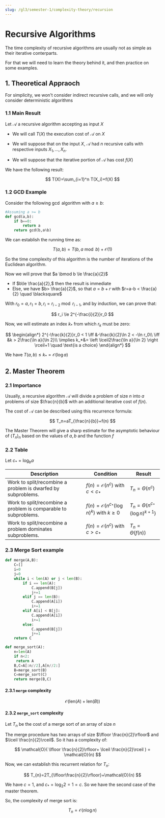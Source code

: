 ```yaml
---
slug: /gl3/semester-1/complexity-theory/recursion
---
```


# Recursive Algorithms

The time complexity of recursive algorithms are usually not as simple as their iterative conterparts.

For that we will need to learn the theory behind it, and then practice on some examples.

## 1. Theoretical Appraoch

For simplicity, we won't consider indirect recursive calls, and we will only consider deterministic algorithms

### 1.1 Main Result

Let $\mathcal{A}$ a recursive algorithm accepting as input $X$

- We will call $T(X)$ the execution cost of $\mathcal{A}$ on $X$

- We will suppose that on the input $X$, $\mathcal{A}$ had $n$ recursive calls with respective inputs $X_1,\dots,X_n.$
- We will suppose that the iterative portion of $\mathcal{A}$ has cost $f(X)$

We have the following result:

$$
T(X)=\sum_{i=1}^n T(X_i)+f(X)
$$

### 1.2 GCD Example

Consider the following $\gcd$ algorithm with $a\ge b$:

```python
#Assuming a >= b
def gcd(a,b):
    if b==0:
        return a
    return gcd(b,a%b)
```

We can establish the running time as:

$$
T(a,b)=T(b,a\bmod b)+\mathcal{O}(1)
$$

So the time complexity of this algorithm is the number of iterations of the Euclidean algorithm.

Now we will prove that $a \bmod b \le \frac{a}{2}$

- If $b\le \frac{a}{2},$ then the result is immediate
- Else, we have $b> \frac{a}{2}$, so that $a=b+r$ with $r=a-b < \frac{a}{2} \quad \blacksquare$

With $r_0=a,r_1=b,r_i=r_{i-2}\bmod r_{i-1}$, and by induction, we can prove that:

$$
r_i \le 2^{-\frac{i}{2}}r_0
$$

Now, we will estimate an index $k_*$ from which $r_k$ must be zero:

$$
\begin{align*}
2^{-\frac{k}{2}}r_0 < 1 \iff &-\frac{k}{2}\ln 2 < -\ln r_0\\
\iff &k > 2\frac{\ln a}{\ln 2}\\
\implies k_*&= \left \lceil2\frac{\ln a}{\ln 2} \right \rceil+1 \quad \text{is a choice}
\end{align*}
$$

We have $T(a,b) \le k_* =\mathcal{O}(\log a)$

## 2. Master Theorem

### 2.1 Importance

Usually, a recursive algorithm $\mathcal{A}$ will divide a problem of size $n$ into $a$ problems of size $\frac{n}{b}$ with an additional iterative cost of $f(n)$.

The cost of $\mathcal{A}$ can be described using this recurrence formula:

$$
T_n=aT_{\frac{n}{b}}+f(n)
$$

The Master Theorem will give a sharp estimate for the asymptotic behaviour of $(T_n)_{n}$ based on the values of $a,b$ and the function $f$

### 2.2 Table

Let $c_*=\log_b a$

| Description                                                     | Condition                                                       | Result                                         |
| --------------------------------------------------------------- | --------------------------------------------------------------- | ---------------------------------------------- |
| Work to split/recombine a problem is dwarfed by subproblems.    | $f(n)=\mathcal{O}(n^c)$ with $c<c_*$                            | $T_n=\Theta(n^c)$                              |
| Work to split/recombine a problem is comparable to subproblems. | $f(n)=\mathcal{O}\left(n^{c_*} (\log n)^k\right)$ with $k\ge 0$ | $T_n=\Theta(n^{c_*}\left(\log n\right)^{k+1})$ |
| Work to split/recombine a problem dominates subproblems.        | $f(n)=\mathcal{O}(n^c)$ with $c>c_*$                            | $T_n=\Theta(f(n))$                             |

### 2.3 Merge Sort example

```python
def merge(A,B):
    C=[]
    i=0
    j=0
    while i < len(A) or j < len(B):
        if i == len(A):
            C.append(B[j])
            j+=1
        elif j == len(B):
            C.append(A[i])
            i+=1
        elif A[i] < B[j]:
            C.append(A[i])
            i+=1
        else:
            C.append(B[j])
            j+=1
    return C

def merge_sort(A):
    n=len(A)
    if n<2:
     return A
    B,C=A[:n//2],A[n//2:]
    B=merge_sort(B)
    C=merge_sort(C)
    return merge(B,C)
```

#### 2.3.1 `merge` complexity

$$
\mathcal{O}(\text{len}(A)+\text{len}(B))
$$

#### 2.3.2 `merge_sort` complexity

Let $T_n$ be the cost of a merge sort of an array of size $n$

The merge procedure has two arrays of size $\lfloor \frac{n}{2}\rfloor$ and $\lceil \frac{n}{2}\rceil$. So it has a complexity of:

$$
\mathcal{O}( \lfloor \frac{n}{2}\rfloor+ \lceil \frac{n}{2}\rceil ) = \mathcal{O}(n)
$$

Now, we can establish this recurrent relation for $T_n$:

$$
T_{n}=2T_{\lfloor\frac{n}{2}\rfloor}+\mathcal{O}(n)
$$

We have $c=1,$ and $c_*=\log_2 2=1=c$. So we have the second case of the master theorem.

So, the complexity of merge sort is:

$$
T_n = \mathcal{O}(n\log n)
$$
